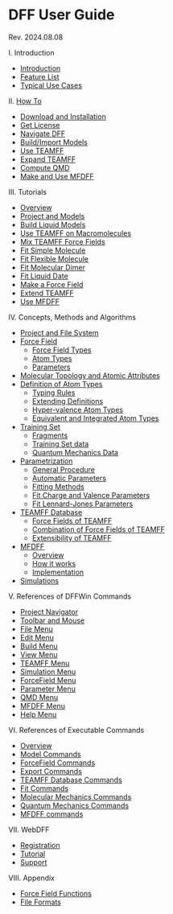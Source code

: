 # DFF User Guide 

Rev. 2024.08.08

I. Introduction
- [Introduction](./Introduction/introduction.md) 
- [Feature List](./Introduction/features.md)
- [Typical Use Cases](./Introduction/usecases.md)

II. [How To](./HowTo/HowTo.md)
- [Download and Installation](./HowTo/Install.md)
- [Get License](./HowTo/License.md)
- [Navigate DFF](./HowTo/Navigate.md)
- [Build/Import Models](./HowTo/BuildModel.md)
- [Use TEAMFF](./HowTo/UseTEAMFF.md) 
- [Expand TEAMFF](./HowTo/ExpandTEAMFF.md)
- [Compute QMD](./HowTo/CompQMD.md)
- [Make and Use MFDFF](./HowTo/MFDFF.md)
 
III. Tutorials
- [Overview](./Tutorials/Overview.md)  
- [Project and Models](./Tutorials/Project/project.md)
- [Build Liquid Models](./Tutorials/Liquid/liquid.md)	
- [Use TEAMFF on Macromolecules](./Tutorials/Macromol/useTEAMFF.md)
- [Mix TEAMFF Force Fields](./Tutorials/Mixff/mixFF.md)	
- [Fit Simple Molecule](./Tutorials/FitRigid/fitKeton.md)
- [Fit Flexible Molecule](./Tutorials/FitFlexMol/fitAmnol.md)	
- [Fit Molecular Dimer](./Tutorials/FitDimer/ditDimer.md)	
- [Fit Liquid Date](./Tutorials/FitLiquid/fitLiquid.md)	
- [Make a Force Field](./Tutorials/MakeFF/makeFF.md)	
- [Extend TEAMFF](./Tutorials/ExtTEAM/extTEAMFF.md)	
- [Use MFDFF](./Tutorials/UseMFDFF/useMFDFF.md)	

IV. Concepts, Methods and Algorithms
  - [Project and File System](./Topics/ProjectFiles/project-files.md) 
  - [Force Field](./Topics/ForceField/forcefield.md)
    - [Force Field Types](./Topics/ForceField/forcefield-types.md)
    - [Atom Types](./Topics/ForceField/atom-types.md)
    - [Parameters](./Topics/ForceField/parameters.md) 
  - [Molecular Topology and Atomic Attributes](./Topics/Attributes/molecular-atomic-attributes.md) 
  - [Definition of Atom Types](./Topics/AtomTypedefinitions.md)
    - [Typing Rules](./Topics/AtomType/typingRules.md)
    - [Extending Definitions](./Topics/AtomType/extendDefinitions.md)
    - [Hyper-valence Atom Types](./Topics/AtomType/hypervalence.md)
    - [Equivalent and Integrated Atom Types](./Topics/AtomType/equivIntegAtomTypes.md)
  - [Training Set](./Topics/TrainingSet/introduction.md)
    - [Fragments](./Topics/TrainingSet/fragments.md)
    - [Training Set data](./Topics/TrainingSet/trainingData.md)
    - [Quantum Mechanics Data ](./Topics/TrainingSet/qmd.md)
  - [Parametrization](./Topics/Parameters/introduction.md)
    - [General Procedure](./Topics/parameters/general.md)
    - [Automatic Parameters](./Topics/parameters/autoPar.md)
    - [Fitting Methods](./Topics/parameters/fitMethods.md)
    - [Fit Charge and Valence Parameters](./Topics/parameters/fitChargeValencePar.md)
    - [Fit Lennard-Jones Parameters](./Topics/parameters/fitLennardJonesPar.md)
  - [TEAMFF Database](./Topics/TEAMFF/database.md)
    - [Force Fields of TEAMFF](./Topics/TEAMFF/forcefields.md)
    - [Combination of Force Fields of TEAMFF](./Topics/TEAMFF/combination.md)
    - [Extensibility of TEAMFF](./Topics/TEAMFF/extensibility.md)
  - [MFDFF](./Topics/MFDFF/mfdff.md)
    - [Overview](./Topics/MFDFF/motivation.md)
    - [How it works](./Topics/MFDFF/procedure.md)
    - [Implementation](./Topics/MFDFF/issues.md)
  - [Simulations](./Topics/molecular-simulations.md)
  
V. References of DFFWin Commands
  - [Project Navigator](./WinCommands/Project/ProjectNav.md)
  - [Toolbar and Mouse](./WinCommands/Toolbar/Toolbar.md)
  - [File Menu](./WinCommands/File/File.md)
  - [Edit Menu](./WinCommands/Edit/Edit.md)
  - [Build Menu](./WinCommands/Build/Build.md)
  - [View Menu](./WinCommands/View/View.md)
  - [TEAMFF Menu](./WinCommands/TEAMFF/TEAMFF.md)
  - [Simulation Menu](./WinCommands/Simulation/Simulation.md)
  - [ForceField Menu](./WinCommands/ForceField/Forcefield.md)
  - [Parameter Menu](./WinCommands/Parameter/Parameter.md)
  - [QMD Menu](./WinCommands/QMD/QMD.md)
  - [MFDFF Menu](./WinCommands/MFDFF/MFDFF.md)
  - [Help Menu](./WinCommands/Help/Help.md)

VI. References of Executable Commands
  - [Overview](./ExeCommands/Overview.md)
  - [Model Commands](./ExeCommands/Model.md)
  - [ForceField Commands](./ExeCommands/ForceField.md)
  - [Export Commands](./ExeCommands/Export.md)
  - [TEAMFF Database Commands](./ExeCommands/TEAMFF.md)
  - [Fit Commands](./ExeCommands/Fit.md)
  - [Molecular Mechanics Commands](./ExeCommands/MM.md)
  - [Quantum Mechanics Commands](./ExeCommands/QM.md)
  - [MFDFF commands](./ExeCommands/MFDFF.md)

VII. WebDFF
  - [Registration](./WebDFF/registration.md)
  - [Tutorial](./WebDFF/tutorial.md)
  - [Support](./WebDFF/support.md)

VIII. Appendix
  - [Force Field Functions](./appendix/functions.md)
  - [File Formats](./appendix/file-formats.md)
